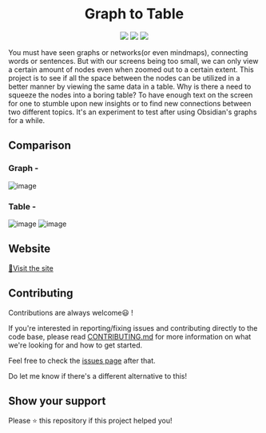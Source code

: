 <h1 align="center"> Graph to Table </h1>

<div align="center">
   <img src="https://img.shields.io/badge/HTML5-E34F26?style=for-the-badge&logo=html5&logoColor=white" />
   <img src="https://img.shields.io/badge/CSS3-1572B6?style=for-the-badge&logo=css3&logoColor=white" />
   <img src="https://img.shields.io/badge/JavaScript-323330?style=for-the-badge&logo=javascript&logoColor=F7DF1E" />
</div>

You must have seen graphs or networks(or even mindmaps), connecting words or sentences. But with our screens being too small, we can only view a certain amount of nodes even when zoomed out to a certain extent. This project is to see if all the space between the nodes can be utilized in a better manner by viewing the same data in a table. Why is there a need to squeeze the nodes into a boring table? To have enough text on the screen for one to stumble upon new insights or to find new connections between two different topics. It's an experiment to test after using Obsidian's graphs for a while. 

## Comparison
### Graph -
![image](https://user-images.githubusercontent.com/113847439/195137940-fce3b9e0-1356-49c0-afce-68a83fb0475d.png)
### Table -
![image](https://user-images.githubusercontent.com/113847439/195137958-bf24bae1-0662-437d-a0ce-0172a7055632.png)
![image](https://user-images.githubusercontent.com/113847439/195137968-b4f37f2b-b30d-43b9-b4b3-9bcf526afd3e.png)
	
## Website
[📌Visit the site](https://lunarmarathon.github.io/graphToTable/)


## Contributing
Contributions are always welcome😃 !

If you're interested in reporting/fixing issues and contributing directly to the code base, please read [CONTRIBUTING.md](./CONTRIBUTING.md) for more information on what we're looking for and how to get started.

Feel free to check the [issues page](https://github.com/LunarMarathon/graphToTable/issues) after that.

Do let me know if there's a different alternative to this!

## Show your support
Please ⭐️ this repository if this project helped you!


